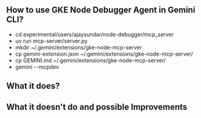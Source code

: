 ## How to use GKE Node Debugger Agent in Gemini CLI?

- cd experimental/users/ajaysundar/node-debugger/mcp_server
- uv run mcp-server/server.py
- mkdir ~/.gemini/extensions/gke-node-mcp-server
- cp gemini-extension.json ~/.gemini/extensions/gke-node-mcp-server/
- cp GEMINI.md ~/.gemini/extensions/gke-node-mcp-server/
- gemini --mcpdev

## What it does?


## What it doesn't do and possible Improvements
